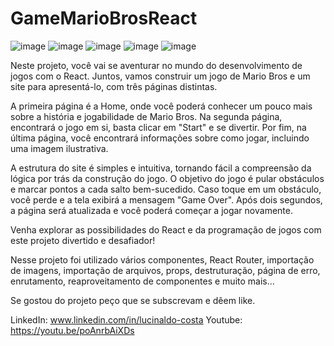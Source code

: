 # GameMarioBrosReact
![image](https://user-images.githubusercontent.com/104680398/218227904-e5fffeb1-a9c1-4f8b-b889-14da8f8cc4ec.png)
![image](https://user-images.githubusercontent.com/104680398/218227938-57238de5-d496-487a-8d2a-68c7ed19649a.png)
![image](https://user-images.githubusercontent.com/104680398/218227950-3aa716d6-62ae-4d67-ac4a-1c3f4588ab95.png)
![image](https://user-images.githubusercontent.com/104680398/218227983-d3672864-bb77-453d-a5ac-7a919aea5cc3.png)
![image](https://user-images.githubusercontent.com/104680398/218228043-b9b00310-e9f7-4c90-995f-834427dbc3f7.png)

Neste projeto, você vai se aventurar no mundo do desenvolvimento de jogos com o React. Juntos, vamos construir um jogo de Mario Bros e um site para apresentá-lo, com três páginas distintas.

A primeira página é a Home, onde você poderá conhecer um pouco mais sobre a história e jogabilidade de Mario Bros. Na segunda página, encontrará o jogo em si, basta clicar em "Start" e se divertir. Por fim, na última página, você encontrará informações sobre como jogar, incluindo uma imagem ilustrativa.

A estrutura do site é simples e intuitiva, tornando fácil a compreensão da lógica por trás da construção do jogo. O objetivo do jogo é pular obstáculos e marcar pontos a cada salto bem-sucedido. Caso toque em um obstáculo, você perde e a tela exibirá a mensagem "Game Over". Após dois segundos, a página será atualizada e você poderá começar a jogar novamente.

Venha explorar as possibilidades do React e da programação de jogos com este projeto divertido e desafiador!

Nesse projeto foi utilizado vários componentes, React Router, importação de imagens, importação de arquivos,
props, destruturação, página de erro, enrutamento, reaproveitamento de componentes e muito mais...

Se gostou do projeto peço que se subscrevam e dêem like.

LinkedIn: www.linkedin.com/in/lucinaldo-costa
Youtube: https://youtu.be/poAnrbAiXDs

